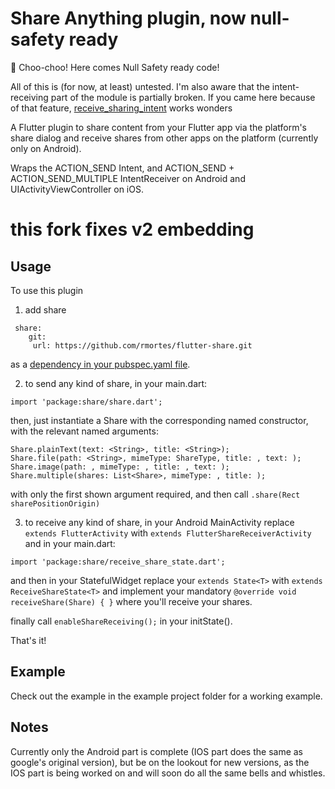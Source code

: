 # Share Anything plugin, now null-safety ready

🚂 Choo-choo! Here comes Null Safety ready code!

All of this is (for now, at least) untested. I'm also aware that the
intent-receiving part of the module is partially broken. If you came here
because of that feature, [receive_sharing_intent](https://pub.dev/packages/receive_sharing_intent) works wonders

A Flutter plugin to share content from your Flutter app via the platform's share dialog and receive shares from other apps on the platform (currently only on Android).  

Wraps the ACTION_SEND Intent, and ACTION_SEND + ACTION_SEND_MULTIPLE IntentReceiver on Android
 and UIActivityViewController on iOS.

# this fork fixes v2 embedding

## Usage

To use this plugin

1. add share
```
 share:
    git:
     url: https://github.com/rmortes/flutter-share.git
```
 as a [dependency in your pubspec.yaml file](https://flutter.io/platform-plugins/).

2. to send any kind of share, in your main.dart:
```
import 'package:share/share.dart';
```
 then, just instantiate a Share with the corresponding named constructor, with the relevant named arguments:
```
Share.plainText(text: <String>, title: <String>);
Share.file(path: <String>, mimeType: ShareType, title: , text: );
Share.image(path: , mimeType: , title: , text: );
Share.multiple(shares: List<Share>, mimeType: , title: );
```
with only the first shown argument required,
and then call `.share(Rect sharePositionOrigin)`

3. to receive any kind of share, in your Android MainActivity replace `extends FlutterActivity` with `extends FlutterShareReceiverActivity` and in your main.dart:
```
import 'package:share/receive_share_state.dart';
```
 and then in your StatefulWidget replace your `extends State<T>` with `extends ReceiveShareState<T>` and implement your mandatory `@override void receiveShare(Share) { }` where you'll receive your shares.
 
 finally call ``enableShareReceiving();`` in your initState().

That's it!

## Example

Check out the example in the example project folder for a working example.

## Notes

Currently only the Android part is complete (IOS part does the same as google's original version), but be on the lookout for new versions, as the IOS part is being worked on and will soon do all the same bells and whistles.
